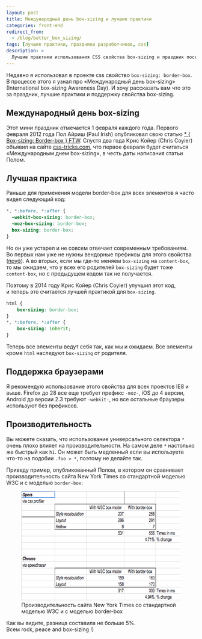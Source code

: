 ```yaml
---
layout: post
title: Международный день box-sizing и лучшие практики
categories: front-end
redirect_from:
  - /blog/better_box_sizing/
tags: [лучшие практики, праздники разработчиков, css]
description: >
  Лучшие практики использования CSS свойства box-sizing и праздник посвященный этому свойству.
---
```



Недавно я использовал в проекте css свойство `box-sizing: border-box`. В процессе этого я узнал про «Международный день box-sizing» (International box-sizing Awareness Day). И хочу рассказать вам что это за праздник, лучшие практики и поддержку свойства box-sizing.

## Международный день box-sizing

Этот мини праздник отмечается 1 февраля каждого года. Первого февраля 2012 года Пол Айриш (Paul Irish) опубликовал свою статью <a href="http://www.paulirish.com/2012/box-sizing-border-box-ftw/">* { Box-sizing: Border-box } FTW</a>. Спустя два года Крис Койер (Chris Coyier) объявил на сайте <a href="https://css-tricks.com/international-box-sizing-awareness-day/">css-tricks.com</a>, что первое февраля будет считаться «Международным днем box-sizing», в честь даты написания статьи Полом.

## Лучшая практика

Раньше для применения модели border-box для всех элементов я часто видел следующий код:

~~~css
*, *:before, *:after {
  -webkit-box-sizing: border-box;
  -moz-box-sizing: border-box;
  box-sizing: border-box;
}
~~~


Но он уже устарел и не совсем отвечает современным требованиям. Во первых нам уже не нужны вендорные префиксы для этого свойства (<a href="http://caniuse.com/#feat=css3-boxsizing">пруф</a>). А во вторых, если мы где-то меняем `box-sizing` на `content-box`, то мы ожидаем, что у всех его родителей `box-sizing` будет тоже `content-box`, но с предыдущем кодом так не получается.


Поэтому в 2014 году Крис Койер (Chris Coyier) улучшил этот код, и теперь это считается лучшей практикой для `box-sizing`.

~~~css
html {
    box-sizing: border-box;
}
*, *:before, *:after {
    box-sizing: inherit;
}
~~~


Теперь все элементы ведут себя так, как мы и ожидаем. Все элементы кроме `html` наследуют `box-sizing` от родителя.

## Поддержка браузерами

Я рекомендую использование этого свойства для всех проектов IE8 и выше. Firefox до 28 все еще требует префикс `-moz-`, iOS до 4 версии, Android до версии 2.3 требуют `-webkit-`, но все остальные браузеры используют без префиксов.


## Производительность

Вы можете сказать, что использование универсального селектора `*` очень плохо влияет на производительности. На самом деле `*` настолько же быстрый как `h1`. Он может быть медленный если вы используете что-то на подобии `.foo > *`, поэтому не делайте так.

Приведу пример, опубликованный Полом, в котором он сравнивает производительность сайта New York Times со стандартной моделью W3C и с моделью `border-box`:

<figure itemscope itemtype="http://schema.org/ImageObject">
	<img itemprop="contentUrl" width="607" height="291" src="/img/box_sizing/w3c_vs_borderbox.png" alt="Производительность сайта New York Times со стандартной моделью W3C и с моделью border-box">
	<figcaption itemprop="description">Производительность сайта New York Times со стандартной моделью W3C и с моделью border-box</figcaption>
</figure>


Как вы видите, разница составила не больше 5%. <br>Всем rock, peace and box-sizing !)
